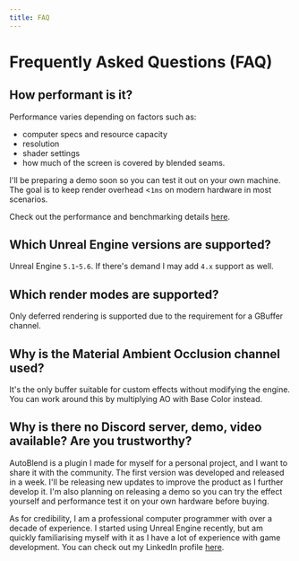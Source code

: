 ```yaml
---
title: FAQ
---
```


# Frequently Asked Questions (FAQ)

## How performant is it?
Performance varies depending on factors such as:

* computer specs and resource capacity
* resolution
* shader settings
* how much of the screen is covered by blended seams.

I'll be preparing a demo soon so you can test it out on your own machine.
The goal is to keep render overhead <`1ms` on modern hardware in most scenarios.

Check out the performance and benchmarking details [here](performance.md).

## Which Unreal Engine versions are supported?
Unreal Engine `5.1`-`5.6`. If there's demand I may add `4.x` support as well.

## Which render modes are supported?
Only deferred rendering is supported due to the requirement for a GBuffer channel.

## Why is the Material Ambient Occlusion channel used?
It's the only buffer suitable for custom effects without modifying the engine.
You can work around this by multiplying AO with Base Color instead. 

## Why is there no Discord server, demo, video available? Are you trustworthy?
AutoBlend is a plugin I made for myself for a personal project, and I want to share it with the community.
The first version was developed and released in a week.
I'll be releasing new updates to improve the product as I further develop it.
I'm also planning on releasing a demo so you can try the effect yourself and performance test it on your own hardware before buying.

As for credibility, I am a professional computer programmer with over a decade of experience.
I started using Unreal Engine recently, but am quickly familiarising myself with it as I have a lot of
experience with game development.
You can check out my LinkedIn profile [here](https://www.linkedin.com/in/andreki/).